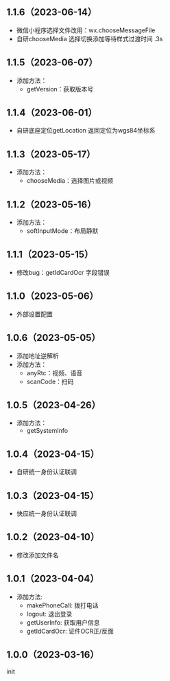 ## 1.1.6（2023-06-14）
- 微信小程序选择文件改用：wx.chooseMessageFile
- 自研chooseMedia 选择切换添加等待样式过渡时间 .3s
## 1.1.5（2023-06-07）
- 添加方法：
	- getVersion：获取版本号
## 1.1.4（2023-06-01）
- 自研底座定位getLocation 返回定位为wgs84坐标系
## 1.1.3（2023-05-17）
- 添加方法：
	- chooseMedia：选择图片或视频
## 1.1.2（2023-05-16）
- 添加方法：
	- softInputMode：布局静默
## 1.1.1（2023-05-15）
- 修改bug：getIdCardOcr 字段错误
## 1.1.0（2023-05-06）
- 外部设置配置
## 1.0.6（2023-05-05）
- 添加地址逆解析
- 添加方法：
	- anyRtc：视频、语音
	- scanCode：扫码
## 1.0.5（2023-04-26）
- 添加方法：
	- getSystemInfo
## 1.0.4（2023-04-15）
- 自研统一身份认证联调
## 1.0.3（2023-04-15）
- 快应统一身份认证联调
## 1.0.2（2023-04-10）
- 修改添加文件名
## 1.0.1（2023-04-04）
- 添加方法: 
	- makePhoneCall: 拨打电话
	- logout: 退出登录
	- getUserInfo: 获取用户信息
	- getIdCardOcr: 证件OCR正/反面
## 1.0.0（2023-03-16）
init
